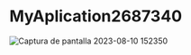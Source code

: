 # MyAplication2687340

![Captura de pantalla 2023-08-10 152350](https://github.com/Fjhoan/MyAplication2687340/assets/127045122/8be9b4e1-3655-4355-bafa-368a0fb69463)
